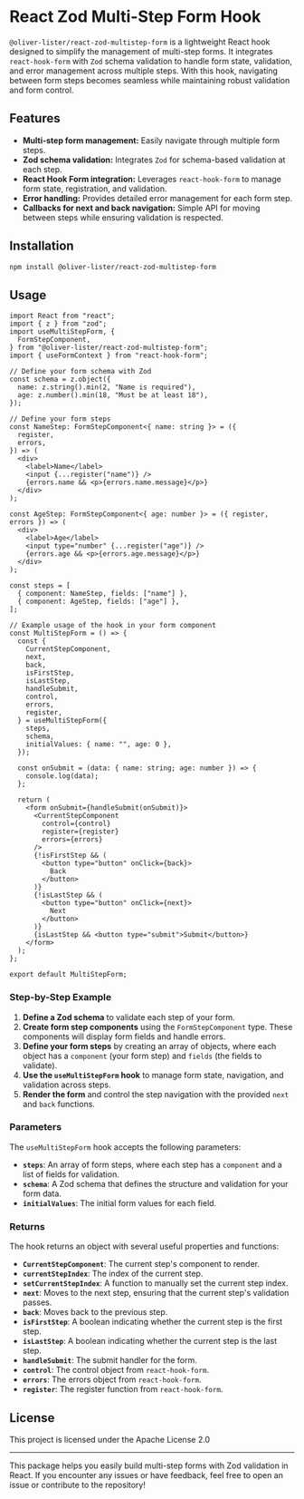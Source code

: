 # React Zod Multi-Step Form Hook

`@oliver-lister/react-zod-multistep-form` is a lightweight React hook designed
to simplify the management of multi-step forms. It integrates `react-hook-form`
with `Zod` schema validation to handle form state, validation, and error
management across multiple steps. With this hook, navigating between form steps
becomes seamless while maintaining robust validation and form control.

## Features

- **Multi-step form management:** Easily navigate through multiple form steps.
- **Zod schema validation:** Integrates `Zod` for schema-based validation at
  each step.
- **React Hook Form integration:** Leverages `react-hook-form` to manage form
  state, registration, and validation.
- **Error handling:** Provides detailed error management for each form step.
- **Callbacks for next and back navigation:** Simple API for moving between
  steps while ensuring validation is respected.

## Installation

```bash
npm install @oliver-lister/react-zod-multistep-form
```

## Usage

```tsx
import React from "react";
import { z } from "zod";
import useMultiStepForm, {
  FormStepComponent,
} from "@oliver-lister/react-zod-multistep-form";
import { useFormContext } from "react-hook-form";

// Define your form schema with Zod
const schema = z.object({
  name: z.string().min(2, "Name is required"),
  age: z.number().min(18, "Must be at least 18"),
});

// Define your form steps
const NameStep: FormStepComponent<{ name: string }> = ({
  register,
  errors,
}) => (
  <div>
    <label>Name</label>
    <input {...register("name")} />
    {errors.name && <p>{errors.name.message}</p>}
  </div>
);

const AgeStep: FormStepComponent<{ age: number }> = ({ register, errors }) => (
  <div>
    <label>Age</label>
    <input type="number" {...register("age")} />
    {errors.age && <p>{errors.age.message}</p>}
  </div>
);

const steps = [
  { component: NameStep, fields: ["name"] },
  { component: AgeStep, fields: ["age"] },
];

// Example usage of the hook in your form component
const MultiStepForm = () => {
  const {
    CurrentStepComponent,
    next,
    back,
    isFirstStep,
    isLastStep,
    handleSubmit,
    control,
    errors,
    register,
  } = useMultiStepForm({
    steps,
    schema,
    initialValues: { name: "", age: 0 },
  });

  const onSubmit = (data: { name: string; age: number }) => {
    console.log(data);
  };

  return (
    <form onSubmit={handleSubmit(onSubmit)}>
      <CurrentStepComponent
        control={control}
        register={register}
        errors={errors}
      />
      {!isFirstStep && (
        <button type="button" onClick={back}>
          Back
        </button>
      )}
      {!isLastStep && (
        <button type="button" onClick={next}>
          Next
        </button>
      )}
      {isLastStep && <button type="submit">Submit</button>}
    </form>
  );
};

export default MultiStepForm;
```

### Step-by-Step Example

1. **Define a Zod schema** to validate each step of your form.
2. **Create form step components** using the `FormStepComponent` type. These
   components will display form fields and handle errors.
3. **Define your form steps** by creating an array of objects, where each object
   has a `component` (your form step) and `fields` (the fields to validate).
4. **Use the `useMultiStepForm` hook** to manage form state, navigation, and
   validation across steps.
5. **Render the form** and control the step navigation with the provided `next`
   and `back` functions.

### Parameters

The `useMultiStepForm` hook accepts the following parameters:

- **`steps`**: An array of form steps, where each step has a `component` and a
  list of fields for validation.
- **`schema`**: A Zod schema that defines the structure and validation for your
  form data.
- **`initialValues`**: The initial form values for each field.

### Returns

The hook returns an object with several useful properties and functions:

- **`CurrentStepComponent`**: The current step's component to render.
- **`currentStepIndex`**: The index of the current step.
- **`setCurrentStepIndex`**: A function to manually set the current step index.
- **`next`**: Moves to the next step, ensuring that the current step's
  validation passes.
- **`back`**: Moves back to the previous step.
- **`isFirstStep`**: A boolean indicating whether the current step is the first
  step.
- **`isLastStep`**: A boolean indicating whether the current step is the last
  step.
- **`handleSubmit`**: The submit handler for the form.
- **`control`**: The control object from `react-hook-form`.
- **`errors`**: The errors object from `react-hook-form`.
- **`register`**: The register function from `react-hook-form`.

## License

This project is licensed under the Apache License 2.0
 
---

This package helps you easily build multi-step forms with Zod validation in
React. If you encounter any issues or have feedback, feel free to open an issue
or contribute to the repository!
